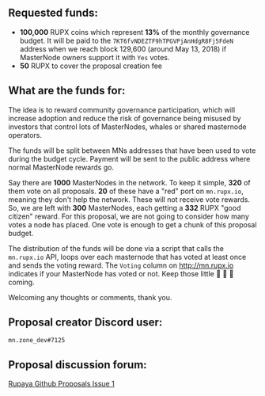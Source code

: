 ## Requested funds:

* **100,000** RUPX coins which represent **13%** of the monthly governance budget.
It will be paid to the `7KT6fvNDEZTF9hTPGVPjAnHdgR8Fj5FdeN` address when we reach block 129,600 (around May 13, 2018) if MasterNode owners support it with `Yes` votes.
* **50** RUPX to cover the proposal creation fee

## What are the funds for:

The idea is to reward community governance participation, which will increase adoption and reduce the risk of governance being misused by investors that control lots of MasterNodes, whales or shared masternode operators.

The funds will be split between MNs addresses that have been used to vote during the budget cycle. Payment will be sent to the public address where normal MasterNode rewards go.

Say there are **1000** MasterNodes in the network. To keep it simple, **320** of them vote on all proposals. **20** of these have a "red" port on `mn.rupx.io`, meaning they don't help the network. These will not receive vote rewards. So, we are left with **300** MasterNodes, each getting a **332** RUPX "good citizen" reward. For this proposal, we are not going to consider how many votes a node has placed. One vote is enough to get a chunk of this proposal budget.

The distribution of the funds will be done via a script that calls the `mn.rupx.io` API, loops over each masternode that has voted at least once and sends the voting reward.
The `Voting` column on http://mn.rupx.io indicates if your MasterNode has voted or not. Keep those little 🚀 🚀 🚀 coming.

Welcoming any thoughts or comments, thank you.

## Proposal creator Discord user:
`mn.zone_dev#7125`

## Proposal discussion forum:
[Rupaya Github Proposals Issue 1](https://github.com/rupaya-project/proposals/issues/1)
